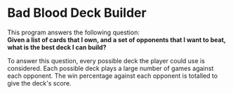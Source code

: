 Bad Blood Deck Builder
======================

This program answers the following question:  
**Given a list of cards that I own, and a set of opponents that I want to beat, what is the best deck I can build?**

To answer this question, every possible deck the player could use is considered. Each possible deck plays a large number of games against each opponent. The win percentage against each opponent is totalled to give the deck's score.

